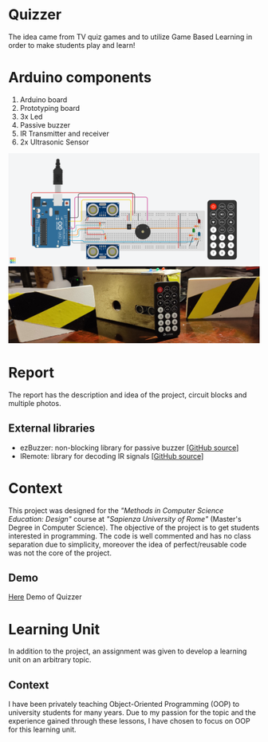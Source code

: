 # Quizzer
The idea came from TV quiz games and to utilize Game Based Learning in order to make students play and learn!

# Arduino components
1. Arduino board
2. Prototyping board
3. 3x Led
4. Passive buzzer
5. IR Transmitter and receiver
6. 2x Ultrasonic Sensor

![a](/images/QuizzerCircuit.png)
![a](/images/FinalProject.jpeg)
# Report
The report has the description and idea of the project, circuit blocks and multiple photos.

## External libraries
- ezBuzzer: non-blocking library for passive buzzer [[GitHub source]](https://github.com/ArduinoGetStarted/buzzer) 
- IRemote: library for decoding IR signals [[GitHub source]](https://github.com/Arduino-IRremote/Arduino-IRremote) 

# Context
This project was designed for the *"Methods in Computer Science Education: Design"* course at *"Sapienza University of Rome"* (Master's Degree in Computer Science). The objective of the project is to get students interested in programming. The code is well commented and has no class separation due to simplicity, moreover the idea of perfect/reusable code was not the core of the project.

## Demo

[Here](https://www.youtube.com/playlist?list=PLhaPUkQVAEdwnk7i53w4BsobRZ2GsOA4Y) Demo of Quizzer

# Learning Unit
In addition to the project, an assignment was given to develop a learning unit on an arbitrary topic.

## Context
I have been privately teaching Object-Oriented Programming (OOP) to university students for many years. Due to my passion for the topic and the experience gained through these lessons, I have chosen to focus on OOP for this learning unit.
